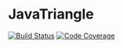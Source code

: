 # JavaTriangle
[![Build Status](https://travis-ci.org/Allo0o2a/JavaTriangle.svg?branch=Allo0o2a-patch-1)](https://travis-ci.org/Allo0o2a/JavaTriangle)
[![Code Coverage](https://codecov.io/github/Allo0o2a/JavaTriangle/coverage.svg)](https://codecov.io/gh/Allo0o2a/JavaTriangle)
